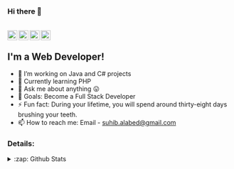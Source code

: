 ### Hi there 👋




<br/>
<a href="#">
  <img align="left" alt="Prashant Gaikwad | Twitter" width="22px" src="https://cdn.jsdelivr.net/npm/simple-icons@v3/icons/twitter.svg" />
</a>
<a href="https://in.linkedin.com/in/suheib-alabed">
  <img align="left" alt="Prashant's LinkdeIN" width="22px" src="https://cdn.jsdelivr.net/npm/simple-icons@v3/icons/linkedin.svg" />
</a>
<a href="https://www.instagram.com/suheib_98/">
  <img align="left" alt="Prashant's Instagram" width="22px" src="https://cdn.jsdelivr.net/npm/simple-icons@v3/icons/instagram.svg" />
</a>
<a href="https://www.youtube.com/channel/UCY9lxoPpv2zMOuinWYzb1xA?view_as=subscriber">
  <img align="left" alt="Prashant's Youtube" width="22px" src="https://cdn.jsdelivr.net/npm/simple-icons@v3/icons/youtube.svg" />
</a>
<br />

## I'm a Web Developer!

- 🔭 I’m working on Java and C# projects
- 🌱 Currently learning PHP
- 💬 Ask me about anything 😛
- 🥅 Goals: Become a Full Stack Developer
- ⚡ Fun fact: During your lifetime, you will spend around thirty-eight days brushing your teeth.
- 📫 How to reach me: Email - suhib.alabed@gmail.com

### Details:
<details>
  <summary>:zap: Github Stats</summary>
  <img align="left" alt="Suheib Github Stats" src="https://github-readme-stats.codestackr.vercel.app/api?username=SuheibAlabed&show_icons=true&hide_border=true" />
</details>

